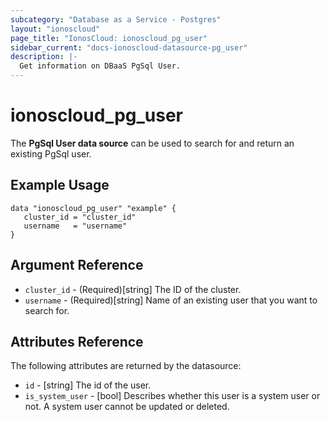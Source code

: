 ```yaml
---
subcategory: "Database as a Service - Postgres"
layout: "ionoscloud"
page_title: "IonosCloud: ionoscloud_pg_user"
sidebar_current: "docs-ionoscloud-datasource-pg_user"
description: |-
  Get information on DBaaS PgSql User.
---
```


# ionoscloud_pg_user

The **PgSql User data source** can be used to search for and return an existing PgSql user.

## Example Usage

```hcl
data "ionoscloud_pg_user" "example" {
   cluster_id = "cluster_id"
   username   = "username"
}
```

## Argument Reference

* `cluster_id` - (Required)[string] The ID of the cluster.
* `username` - (Required)[string] Name of an existing user that you want to search for.

## Attributes Reference

The following attributes are returned by the datasource:

* `id` - [string] The id of the user.
* `is_system_user` - [bool] Describes whether this user is a system user or not. A system user cannot be updated or deleted.

